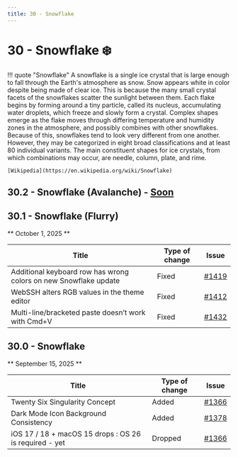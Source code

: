 ```yaml
---
title: 30 - Snowflake
---
```

# 30 - Snowflake :snowflake:
!!! quote "Snowflake"
    A snowflake is a single ice crystal that is large enough to fall through the Earth's atmosphere as snow. Snow appears white in color despite being made of clear ice. This is because the many small crystal facets of the snowflakes scatter the sunlight between them. Each flake begins by forming around a tiny particle, called its nucleus, accumulating water droplets, which freeze and slowly form a crystal. Complex shapes emerge as the flake moves through differing temperature and humidity zones in the atmosphere, and possibly combines with other snowflakes. Because of this, snowflakes tend to look very different from one another. However, they may be categorized in eight broad classifications and at least 80 individual variants. The main constituent shapes for ice crystals, from which combinations may occur, are needle, column, plate, and rime.

    [Wikipedia](https://en.wikipedia.org/wiki/Snowflake)

## 30.2 - Snowflake (Avalanche) - [Soon](https://webssh.net/documentation/becoming-external-tester/)

## 30.1 - Snowflake (Flurry)
** October 1, 2025 **

| Title | Type of change | Issue |
| --- | --- | --- |
| Additional keyboard row has wrong colors on new Snowflake update | Fixed | [#1419](https://github.com/isontheline/pro.webssh.net/issues/1419) |
| WebSSH alters RGB values in the theme editor | Fixed | [#1412](https://github.com/isontheline/pro.webssh.net/issues/1412) |
| Multi-line/bracketed paste doesn’t work with Cmd+V | Fixed | [#1432](https://github.com/isontheline/pro.webssh.net/issues/1432) |

## 30.0 - Snowflake
** September 15, 2025 **

| Title | Type of change | Issue |
| --- | --- | --- |
| Twenty Six Singularity Concept | Added | [#1366](https://github.com/isontheline/pro.webssh.net/issues/1366) |
| Dark Mode Icon Background Consistency | Added | [#1378](https://github.com/isontheline/pro.webssh.net/issues/1378) |
| iOS 17 / 18 + macOS 15 drops : OS 26 is required - yet | Dropped | [#1366](https://github.com/isontheline/pro.webssh.net/issues/1366) |
